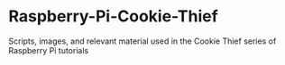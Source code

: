 # Raspberry-Pi-Cookie-Thief
Scripts, images, and relevant material used in the Cookie Thief series of Raspberry Pi tutorials
